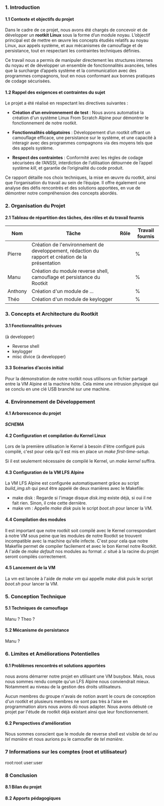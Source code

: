 ### 1. Introduction

#### 1.1 Contexte et objectifs du projet

Dans le cadre de ce projet, nous avons été chargés de concevoir et de développer un **rootkit Linux** sous la forme d’un module noyau. L’objectif principal est de mettre en œuvre les concepts étudiés relatifs au noyau Linux, aux appels système, et aux mécanismes de camouflage et de persistance, tout en respectant les contraintes techniques définies.

Ce travail nous a permis de manipuler directement les structures internes du noyau et de développer un ensemble de fonctionnalités avancées, telles que la surcharge d’appels système et la communication avec des programmes compagnons, tout en nous conformant aux bonnes pratiques de codage sécurisées.

#### 1.2 Rappel des exigences et contraintes du sujet

Le projet a été réalisé en respectant les directives suivantes :

- **Création d’un environnement de test** : Nous avons automatisé la création d'un système Linux From Scratch Alpine pour démontrer le fonctionnement de notre rootkit.

- **Fonctionnalités obligatoires** : Développement d’un rootkit offrant un camouflage efficace, une persistance sur le système, et une capacité à interagir avec des programmes compagnons via des moyens tels que des appels système.

- **Respect des contraintes** : Conformité avec les règles de codage sécurisées de l’ANSSI, interdiction de l’utilisation détournée de l’appel système _kill_, et garantie de l’originalité du code produit.

Ce rapport détaille nos choix techniques, la mise en œuvre du rootkit, ainsi que l’organisation du travail au sein de l’équipe. Il offre également une analyse des défis rencontrés et des solutions apportées, en vue de démontrer notre compréhension des concepts abordés.

### 2. Organisation du Projet
#### 2.1 Tableau de répartition des tâches, des rôles et du travail fournis

| Nom     | Tâche                                                                                             | Rôle | Travail fournis |
| ------- | ------------------------------------------------------------------------------------------------- | ---- | --------------- |
| Pierre  | Création de l'environnement de developpement, rédaction du rapport et création de la présentation |      | %               |
| Manu    | Création du module reverse shell, camouflage et persistance du Rootkit                            |      | %               |
| Anthony | Création d'un module de ...                                                                       |      | %               |
| Théo    | Création d'un module de keylogger                                                                 |      | %               |

### 3. Concepts et Architecture du Rootkit  
#### 3.1 Fonctionnalités prévues

(à developper)
- Reverse shell
- keylogger
- misc divice
(à developper)

#### 3.3 Scénarios d’accès initial

Pour la démonstration de notre rootkit nous utilisons un fichier partagé entre la VM Alpine et la machine hôte. Cela mime une intrusion physique qui se conclu en une clé USB branché sur une machine.

### 4. **Environnement de Développement**
#### 4.1 Arborescence du projet

***SCHEMA***

#### 4.2 Configuration et compilation du Kernel Linux
Lors de la première utilisation le Kernel à besoin d'être configuré puis compilé, c'est pour cela qu'il est mis en place un *make first-time-setup*.

Si il est seulement nécessaire de compilé le Kernel, un *make kernel* suffira.

#### 4.3 Configuration de la VM LFS Alpine

La VM LFS Alpine est configurée automatiquement grâce au script *build_img.sh* qui peut être appelé de deux manières avec le Makefile:
- make disk : Regarde si l'image disque *disk.img* existe déjà, si oui il ne fait rien. Sinon, il crée cette dernière.
- make vm : Appelle *make disk* puis le script *boot.sh* pour lancer la VM.

#### 4.4 Compilation des modules
Il est important que notre rootkit soit compilé avec le Kernel correspondant à notre VM sous peine que les modules de notre
Rootkit se trouvent incompatible avec la machine qu'elle infecte.
C'est pour cela que notre Makefile permet de compiler facilement et avec le bon Kernel notre Rootkit. A l'aide de *make default* nos modules au format *.c* situé à la racine du projet seront compilés correctement.

#### 4.5 Lancement de la VM
La vm est lancée à l'aide de *make vm* qui appelle *make disk* puis le script *boot.sh* pour lancer la VM.


### 5. **Conception Technique**  
#### 5.1 Techniques de camouflage  
Manu ? Theo ?

#### 5.2 Mécanisme de persistance
Manu ?

### 6. **Limites et Améliorations Potentielles**  
#### 6.1 Problèmes rencontrés et solutions apportées 

nous avons démarrer notre projet en utilisant une VM busybox. Mais, nous nous sommes rendu compte qu'un LFS Alpine nous conviendrait mieux. Notamment au niveau de la gestion des droits utilisateurs.

Aucun membres du groupe n'avais de notion avant le cours de conception d'un rootkit et plusieurs membres ne sont pas très à l'aise en programmation alors nous avons dû nous adapter. Nous avons débuté ce projet par l'étude de rootkit déjà existant ainsi que leur fonctionnement.

#### 6.2 Perspectives d’amélioration

Nous sommes conscient que le module de reverse shell est visible de *tel ou tel manière* et nous aurions pu le camoufler de *tel manière*.

### 7 Informations sur les comptes (root et utilisateur)
root:root
user:user

### 8 **Conclusion**  
#### 8.1 Bilan du projet  
#### 8.2 Apports pédagogiques
